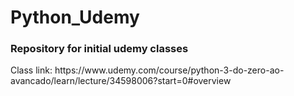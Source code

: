 # Python_Udemy
<h3>Repository for initial udemy classes</h3>

<p>Class link: https://www.udemy.com/course/python-3-do-zero-ao-avancado/learn/lecture/34598006?start=0#overview</p>
